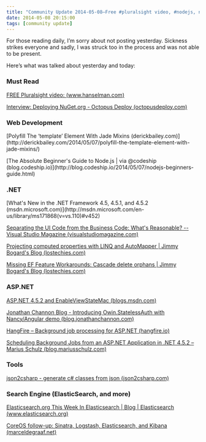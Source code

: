 ```yaml
---
title: "Community Update 2014-05-08–Free #pluralsight video, #nodejs, new #dotnet release"
date: 2014-05-08 20:15:00
tags: [community update]
---
```


For those reading daily, I’m sorry about not posting yesterday. Sickness strikes everyone and sadly, I was struck too in the process and was not able to be present.

Here’s what was talked about yesterday and today:

### Must Read

[FREE Pluralsight video: (www.hanselman.com)](http://www.hanselman.com)  <p>[Interview: Deploying NuGet.org - Octopus Deploy (octopusdeploy.com)](http://octopusdeploy.com/blog/deploying-nuget.org)  

### Web Development
 <p>[Polyfill The ‘template’ Element With Jade Mixins (derickbailey.com)](http://derickbailey.com/2014/05/07/polyfill-the-template-element-with-jade-mixins/)  <p>[The Absolute Beginner's Guide to Node.js | via @codeship (blog.codeship.io)](http://blog.codeship.io/2014/05/07/nodejs-beginners-guide.html)  

### .NET
 <p>[What's New in the .NET Framework 4.5, 4.5.1, and 4.5.2 (msdn.microsoft.com)](http://msdn.microsoft.com/en-us/library/ms171868(v=vs.110)#v452)

[Separating the UI Code from the Business Code: What's Reasonable? -- Visual Studio Magazine (visualstudiomagazine.com)](http://visualstudiomagazine.com/articles/2014/05/01/separating-the-ui-code-from-the-business-code.aspx)

[Projecting computed properties with LINQ and AutoMapper | Jimmy Bogard's Blog (lostechies.com)](http://lostechies.com/jimmybogard/2014/05/07/projecting-computed-properties-with-linq-and-automapper/)

[Missing EF Feature Workarounds: Cascade delete orphans | Jimmy Bogard's Blog (lostechies.com)](http://lostechies.com/jimmybogard/2014/05/08/missing-ef-feature-workarounds-cascade-delete-orphans/)

### ASP.NET

[ASP.NET 4.5.2 and EnableViewStateMac (blogs.msdn.com)](http://blogs.msdn.com/b/webdev/archive/2014/05/07/asp-net-4-5-2-and-enableviewstatemac.aspx)

[Jonathan Channon Blog - Introducing Owin.StatelessAuth with Nancy/Angular demo (blog.jonathanchannon.com)](http://blog.jonathanchannon.com/2014/05/07/introducing-owin-statelessauth-with-nancy-angular-demo/)

[HangFire – Background job processing for ASP.NET (hangfire.io)](http://hangfire.io/)

[Scheduling Background Jobs from an ASP.NET Application in .NET 4.5.2 – Marius Schulz (blog.mariusschulz.com)](http://blog.mariusschulz.com/2014/05/07/scheduling-background-jobs-from-an-asp-net-application-in-net-4-5-2)

### Tools

[json2csharp - generate c# classes from json (json2csharp.com)](http://json2csharp.com/)

### Search Engine (ElasticSearch, and more)

[Elasticsearch.org This Week In Elasticsearch | Blog | Elasticsearch (www.elasticsearch.org)](http://www.elasticsearch.org/blog/2014-05-07-this-week-in-elasticsearch/)

[CoreOS follow-up: Sinatra, Logstash, Elasticsearch, and Kibana (marceldegraaf.net)](http://marceldegraaf.net/2014/05/05/coreos-follow-up-sinatra-logstash-elasticsearch-kibana.html)
